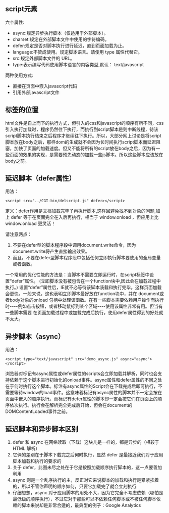 ## script元素
六个属性:
+ async:规定异步执行脚本（仅适用于外部脚本）。
+ charset:规定在外部脚本文件中使用的字符编码。
+ defer:规定是否对脚本执行进行延迟，直到页面加载为止。
+ language:不赞成使用。规定脚本语言。请使用 type 属性代替它。
+ src:规定外部脚本文件的 URL。
+ type:表示编写代码使用脚本语言的内容类型,默认： text/javascript

两种使用方式:
+ 直接在页面中嵌入javascript代码
+ 引用外部javascript文件

## 标签的位置
html文件是自上而下的执行方式，但引入的css和javascript的顺序有所不同，css引入执行加载时，程序仍然往下执行，而执行到script脚本是则中断线程，待该script脚本执行结束之后程序才继续往下执行。所以，大部分网上讨论是将script脚本放在body之后，那样dom的生成就不会因为长时间执行script脚本而延迟阻塞，加快了页面的加载速度。但又不能将所有的script放在body之后，因为有一些页面的效果的实现，是需要预先动态的加载一些js脚本。所以这些脚本应该放在body之前。

## 延迟脚本（defer属性）
用法：
```
<script src="../CGI-bin/delscript.js" defer></script>
```
定义：defer作用是文档加载完毕了再执行脚本,这样回避免找不到对象的问题,加上 defer 等于在页面完全在入后再执行，相当于 window.onload ，但应用上比 window.onload 更灵活！

请注意两点：
1. 不要在defer型的脚本程序段中调用document.write命令，因为document.write将产生直接输出效果。
2. 而且，不要在defer型脚本程序段中包括任何立即执行脚本要使用的全局变量或者函数。

一个常用的优化性能的方法是：当脚本不需要立即运行时，在script标签中设置“defer”属性。 (立即脚本没有被包含在一个function块中,因此会在加载过程中执行。) 设置“defer”属性后，IE就不必等待该脚本装载和执行完毕。这样页面加载会更快。一般来说，这也表明立即脚本最好放在function块中，并在 document或者body对象的onload 句柄中处理该函数。在有一些脚本需要依赖用户操作而执行时----例如点击按钮，或者移动鼠标到某个区域----使用该属性非常有用。但当有一些脚本需要 在页面加载过程中或加载完成后执行，使用defer属性得到的好处就不太大。

## 异步脚本（async）
用法：
```
<script type="text/javascript" src="demo_async.js" async="async"></script>
```
浏览器对标记有async属性或defer属性的scripts会立即加载并解析，同时也会支持依赖于这个脚本进行初始化的onload事件。async属性和defer属性的不同之处在于何时执行这个脚本。标注有async属性的Script会在下载完成后即可执行，不需要等待window的load事件。这意味着标记有async属性的脚本并不一定会按在页面中嵌入的顺序执行。而标记有defer属性的脚本却一定会按它们在页面上的顺序依次执行。执行会在解析完全完成后开始，但会在document的DOMContentLoaded事件之前。

## 延迟脚本和异步脚本区别
1. defer 和 async 在网络读取（下载）这块儿是一样的，都是异步的（相较于 HTML 解析）
2. 它俩的差别在于脚本下载完之后何时执行，显然 defer 是最接近我们对于应用脚本加载和执行的要求的
3. 关于 defer，此图未尽之处在于它是按照加载顺序执行脚本的，这一点要善加利用
4. async 则是一个乱序执行的主，反正对它来说脚本的加载和执行是紧紧挨着的，所以不管你声明的顺序如何，只要它加载完了就会立刻执行
5. 仔细想想，async 对于应用脚本的用处不大，因为它完全不考虑依赖（哪怕是最低级的顺序执行），不过它对于那些可以不依赖任何脚本或不被任何脚本依赖的脚本来说却是非常合适的，最典型的例子：Google Analytics


